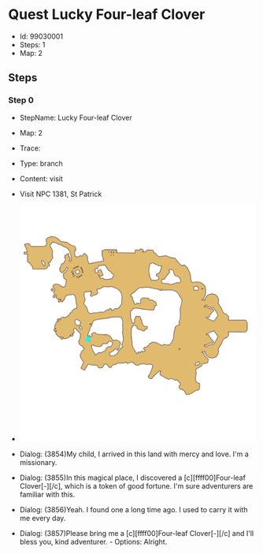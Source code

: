 # Quest Lucky Four-leaf Clover

- Id: 99030001
- Steps: 1
- Map: 2

## Steps

### Step 0
- StepName:  Lucky Four-leaf Clover
- Map:  2
- Trace:  
- Type:  branch
- Content:  visit
- Visit NPC 1381, St Patrick

- ![images/99030001_0.png](images/99030001_0.png)
- Dialog: (3854)My child, I arrived in this land with mercy and love. I'm a missionary.
- Dialog: (3855)In this magical place, I discovered a [c][ffff00]Four-leaf Clover[-][/c], which is a token of good fortune. I'm sure adventurers are familiar with this.
- Dialog: (3856)Yeah. I found one a long time ago. I used to carry it with me every day.
- Dialog: (3857)Please bring me a [c][ffff00]Four-leaf Clover[-][/c] and I'll bless you, kind adventurer. - Options: Alright.


